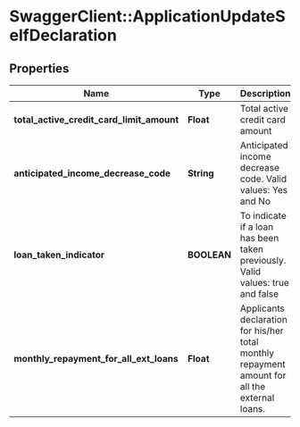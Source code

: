 # SwaggerClient::ApplicationUpdateSelfDeclaration

## Properties
Name | Type | Description | Notes
------------ | ------------- | ------------- | -------------
**total_active_credit_card_limit_amount** | **Float** | Total active credit card amount | [optional] 
**anticipated_income_decrease_code** | **String** | Anticipated income decrease code. Valid values: Yes and No | [optional] 
**loan_taken_indicator** | **BOOLEAN** | To indicate if a loan has been taken previously. Valid values: true and false | [optional] 
**monthly_repayment_for_all_ext_loans** | **Float** | Applicants declaration for his/her total monthly repayment amount for all the external loans. | [optional] 

